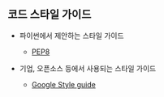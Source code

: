 ## 코드 스타일 가이드

- 파이썬에서 제안하는 스타일 가이드
  - [PEP8](https://www.python.org/dev/peps/pep-0008/)

- 기업, 오픈소스 등에서 사용되는 스타일 가이드
  - [Google Style guide](https://google.github.io/styleguide/pyguide.html)

